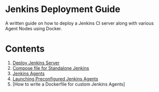 # Jenkins Deployment Guide

A written guide on how to deploy a Jenkins CI server along with various Agent Nodes using Docker.

# Contents

1. [Deploy Jenkins Server](./pages/standalone-docker.md)
2. [Compose file for Standalone Jenkins](./pages/standalone-docker-compose.md)
3. [Jenkins Agents](./pages/jenkins-agents.md)
4. [Launching Preconfigured Jenkins Agents](./pages/preconfigured-agents.md)
5. [How to write a Dockerfile for custom Jenkins Agents]

